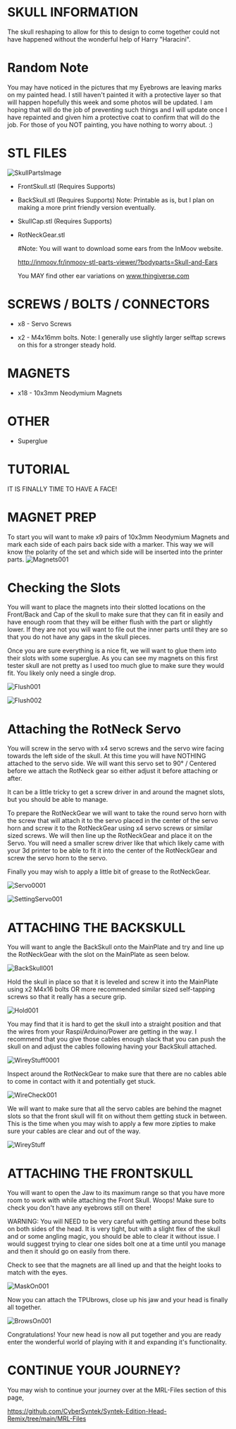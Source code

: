 SKULL INFORMATION
=
The skull reshaping to allow for this to design to come together could not have happened without the wonderful help of Harry "Haracini". 

Random Note
=
You may have noticed in the pictures that my Eyebrows are leaving marks on my painted head. I still haven't painted it with a protective layer so that will happen hopefully this week and some photos will be updated. I am hoping that will do the job of preventing such things and I will update once I have repainted and given him a protective coat to confirm that will do the job. For those of you NOT painting, you have nothing to worry about. :)

STL FILES
= 
![SkullPartsImage](https://user-images.githubusercontent.com/81597534/185001643-9cd4e122-26e0-4864-968c-ccb29990dd65.png)

- FrontSkull.stl (Requires Supports)

- BackSkull.stl (Requires Supports)  Note: Printable as is, but I plan on making a more print friendly version eventually. 

- SkullCap.stl (Requires Supports)

- RotNeckGear.stl

  #Note: You will want to download some ears from the InMoov website. 
  
  http://inmoov.fr/inmoov-stl-parts-viewer/?bodyparts=Skull-and-Ears

  You MAY find other ear variations on www.thingiverse.com

SCREWS / BOLTS / CONNECTORS
=
- x8 - Servo Screws

- x2 - M4x16mm bolts. Note: I generally use slightly larger selftap screws on this for a stronger steady hold.

MAGNETS
= 
- x18 - 10x3mm Neodymium Magnets 

OTHER
=
- Superglue

TUTORIAL
=
IT IS FINALLY TIME TO HAVE A FACE!

MAGNET PREP
=
To start you will want to make x9 pairs of 10x3mm Neodymium Magnets and mark each side of each pairs back side with a marker. This way we will know the polarity of the set and which side will be inserted into the printer parts.
![Magnets001](https://user-images.githubusercontent.com/81597534/185184115-83428246-6a6f-4017-85f1-b3904da04044.png)

Checking the Slots
=
You will want to place the magnets into their slotted locations on the Front/Back and Cap of the skull to make sure that they can fit in easily and have enough room that they will be either flush with the part or slightly lower. If they are not you will want to file out the inner parts until they are so that you do not have any gaps in the skull pieces. 

Once you are sure everything is a nice fit, we will want to glue them into their slots with some superglue. As you can see my magnets on this first tester skull are not pretty as I used too much glue to make sure they would fit. You likely only need a single drop.

![Flush001](https://user-images.githubusercontent.com/81597534/185014289-6735f7e8-17d2-4b17-9555-5fc853f27625.png)

![Flush002](https://user-images.githubusercontent.com/81597534/185014301-62cc1450-9454-4277-8b1b-1eb52190d3fd.png)

Attaching the RotNeck Servo
=
You will screw in the servo with x4 servo screws and the servo wire facing towards the left side of the skull. At this time you will have NOTHING attached to the servo side. We will want this servo set to 90° / Centered before we attach the RotNeck gear so either adjust it before attaching or after.

It can be a little tricky to get a screw driver in and around the magnet slots, but you should be able to manage. 

To prepare the RotNeckGear we will want to take the round servo horn with the screw that will attach it to the servo placed in the center of the servo horn and screw it to the RotNeckGear using x4 servo screws or similar sized screws. We will then line up the RotNeckGear and place it on the Servo. You will need a smaller screw driver like that which likely came with your 3d printer to be able to fit it into the center of the RotNeckGear and screw the servo horn to the servo.  

Finally you may wish to apply a little bit of grease to the RotNeckGear.

![Servo0001](https://user-images.githubusercontent.com/81597534/185014331-06d2a9a7-f887-4c9c-9f05-c30a6a4fe02c.png)

![SettingServo001](https://user-images.githubusercontent.com/81597534/185014357-e1c8c9d4-b08d-4191-b064-9b2df9111a69.PNG)

ATTACHING THE BACKSKULL
=
You will want to angle the BackSkull onto the MainPlate and try and line up the RotNeckGear with the slot on the MainPlate as seen below.

![BackSkull001](https://user-images.githubusercontent.com/81597534/185015717-171d682e-1ad8-4389-a71d-a9e6be1cc039.png)

Hold the skull in place so that it is leveled and screw it into the MainPlate using x2 M4x16 bolts OR more recommended similar sized self-tapping screws so that it really has a secure grip. 

![Hold001](https://user-images.githubusercontent.com/81597534/185015619-f5b52bbd-8318-4f9d-927a-2a97f5102526.png)

You may find that it is hard to get the skull into a straight position and that the wires from your Raspi/Arduino/Power are getting in the way. I recommend that you give those cables enough slack that you can push the skull on and adjust the cables following having your BackSkull attached.

![WireyStuff0001](https://user-images.githubusercontent.com/81597534/185189328-9d0c5114-37de-4287-bf2e-ff8f46222e86.png)

Inspect around the RotNeckGear to make sure that there are no cables able to come in contact with it and potentially get stuck. 

![WireCheck001](https://user-images.githubusercontent.com/81597534/185015918-9c5313c9-091e-4cae-b135-f15dacec6e91.png)

We will want to make sure that all the servo cables are behind the magnet slots so that the front skull will fit on without them getting stuck in between. This is the time when you may wish to apply a few more zipties to make sure your cables are clear and out of the way.

![WireyStuff](https://user-images.githubusercontent.com/81597534/185189476-b6e06544-0d93-400e-b6d0-a24feef94891.png)

ATTACHING THE FRONTSKULL
=
You will want to open the Jaw to its maximum range so that you have more room to work with while attaching the Front Skull. Woops! Make sure to check you don't have any eyebrows still on there!

WARNING: You will NEED to be very careful with getting around these bolts on both sides of the head. It is very tight, but with a slight flex of the skull and or some angling magic, you should be able to clear it without issue. I would suggest trying to clear one sides bolt one at a time until you manage and then it should go on easily from there.

Check to see that the magnets are all lined up and that the height looks to match with the eyes.

![MaskOn001](https://user-images.githubusercontent.com/81597534/185016796-2e071bd3-0c41-47d1-bf7f-44b605c39d65.png)

Now you can attach the TPUbrows, close up his jaw and your head is finally all together. 

![BrowsOn001](https://user-images.githubusercontent.com/81597534/185017592-76b644e8-d346-4038-abf9-de3f5f8c8981.png)

Congratulations! Your new head is now all put together and you are ready enter the wonderful world of playing with it and expanding it's functionality. 

CONTINUE YOUR JOURNEY?
=
You may wish to continue your journey over at the MRL-Files section of this page,

https://github.com/CyberSyntek/Syntek-Edition-Head-Remix/tree/main/MRL-Files
